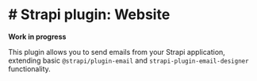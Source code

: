 # # Strapi plugin: Website

**Work in progress**

This plugin allows you to send emails from your Strapi application, extending basic `@strapi/plugin-email` and `strapi-plugin-email-designer` functionality. 

